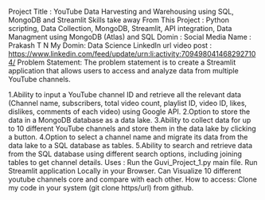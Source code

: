 Project Title : YouTube Data Harvesting and Warehousing using SQL, MongoDB and Streamlit 
Skills take away From This Project : Python scripting, Data Collection, MongoDB, Streamlit, API integration, Data Managment using MongoDB (Atlas) and SQL
Domin : Social Media 
Name : Prakash T N 
My Domin: Data Science 
LinkedIn url video post : https://www.linkedin.com/feed/update/urn:li:activity:7094980414682927104/
Problem Statement: 
The problem statement is to create a Streamlit application that allows users to access and analyze data from multiple YouTube channels.

  1.Ability to input a YouTube channel ID and retrieve all the relevant data (Channel name, subscribers, total video count, playlist ID, video ID, likes, dislikes,     comments of each video) using Google API.
  2.Option to store the data in a MongoDB database as a data lake.
  3.Ability to collect data for up to 10 different YouTube channels and store them in the data lake by clicking a button.
  4.Option to select a channel name and migrate its data from the data lake to a SQL database as tables.
  5.Ability to search and retrieve data from the SQL database using different search options, including joining tables to get channel details. 
Uses : 
  Run the Guvi_Project_1.py main file. Run Streamlit application Locally in your Browser. 
  Can Visualize 10 different youtube channels core and compare with each other. 
How to access: 
  Clone my code in your system (git clone https/url) from github.
